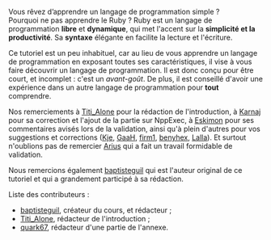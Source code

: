 Vous rêvez d’apprendre un langage de programmation simple ?  
Pourquoi ne pas apprendre le Ruby ? Ruby est un langage de programmation **libre** et **dynamique**, qui met l'accent sur la **simplicité et la productivité**. Sa **syntaxe** élégante en facilite la lecture et l'écriture.

Ce tutoriel est un peu inhabituel, car au lieu de vous apprendre un langage de programmation en exposant toutes ses caractéristiques, il vise à vous faire découvrir un langage de programmation. Il est donc conçu pour être court, et incomplet : c'est un *avant-goût*. De plus, il est conseillé d'avoir une expérience dans un autre langage de programmation pour **tout** comprendre.

Nos remerciements à [Titi_Alone](http://zestedesavoir.com/membres/voir/Titi_Alone/) pour la rédaction de l'introduction,  à [Karnaj](http://zestedesavoir.com/membres/voir/Karnaj/) pour sa correction et l'ajout de la partie sur NppExec, à [Eskimon](https://zestedesavoir.com/membres/voir/Eskimon/) pour ses commentaires avisés lors de la validation, ainsi qu'à plein d'autres pour vos suggestions et corrections ([Kje](http://zestedesavoir.com/membres/voir/Kje/), [GaaH](http://zestedesavoir.com/membres/voir/GaaH/), [firm1](https://zestedesavoir.com/membres/voir/firm1/), [benyhex](https://zestedesavoir.com/membres/voir/benyhex/), [Lalla](https://zestedesavoir.com/membres/voir/Lalla/)).
Et surtout n'oublions pas de remercier [Arius](https://zestedesavoir.com/membres/voir/Arius/) qui a fait un travail formidable de validation.

Nous remercions également [baptisteguil](https://zestedesavoir.com/membres/voir/baptisteguil/) qui est l'auteur original de ce tutoriel et qui a grandement participé à sa rédaction.

Liste des contributeurs :

- [baptisteguil](https://zestedesavoir.com/membres/voir/baptisteguil/), créateur du cours, et rédacteur ;
- [Titi_Alone](http://zestedesavoir.com/membres/voir/Titi_Alone/), rédacteur de l'introduction ;
- [quark67](https://zestedesavoir.com/membres/voir/quark67/), rédacteur d'une partie de l'annexe.
